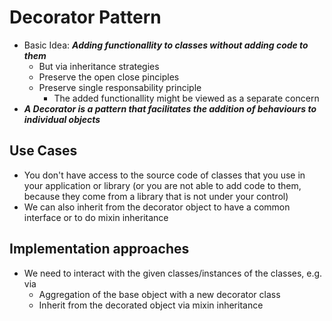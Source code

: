 # Decorator Pattern
+ Basic Idea: ***Adding functionallity to classes without adding code to them***
    - But via inheritance strategies
    - Preserve the open close pinciples
    - Preserve single responsability principle
        * The added functionallity might be viewed as a separate concern
+ ***A Decorator is a pattern that facilitates the addition of behaviours to individual objects***

## Use Cases
+ You don't have access to the source code of classes that you use in your application or library (or you are not able to add code to them, because they come from a library that is not under your control)
+ We can also inherit from the decorator object to have a common interface or to do mixin inheritance

## Implementation approaches
+ We need to interact with the given classes/instances of the classes, e.g. via
    - Aggregation of the base object with a new decorator class
    - Inherit from the decorated object via mixin inheritance
